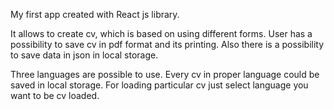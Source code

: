 My first app created with React js library.

It allows to create cv, which is based on using different forms.
User has a possibility to save cv in pdf format and its printing.
Also there is a possibility to save data in json in local storage.

Three languages are possible to use. Every cv in proper language could be saved in local storage.
For loading particular cv just select language you want to be cv loaded.
